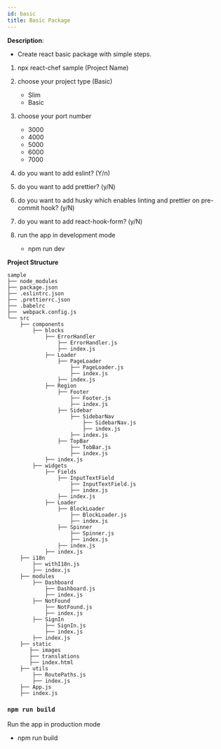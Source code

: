 ```yaml
---
id: basic
title: Basic Package
---
```


**Description**:

- Create react basic package with simple steps.

1. npx react-chef sample (Project Name)
2. choose your project type (Basic)

   - Slim
   - Basic

3. choose your port number

   - 3000
   - 4000
   - 5000
   - 6000
   - 7000

4. do you want to add eslint? (Y/n)
5. do you want to add prettier? (y/N)
6. do you want to add husky which enables linting and prettier on pre-commit hook? (y/N)
7. do you want to add react-hook-form? (y/N)
8. run the app in development mode
   - npm run dev

**Project Structure**

```
sample
├── node_modules
├── package.json
├── .eslintrc.json
├── .prettierrc.json
├── .babelrc
├──  webpack.config.js
└── src
    ├── components
        ├── blocks
            ├── ErrorHandler
                ├── ErrorHandler.js
                ├── index.js
            ├── Loader
                ├── PageLoader
                    ├── PageLoader.js
                    ├── index.js
                ├── index.js
            ├── Region
                ├── Footer
                    ├── Footer.js
                    ├── index.js
                ├── Sidebar
                    ├── SidebarNav
                        ├── SidebarNav.js
                        ├── index.js
                    ├── index.js
                ├── TopBar
                    ├── TobBar.js
                    ├── index.js
            ├── index.js
        ├── widgets
            ├── Fields
                ├── InputTextField
                    ├── InputTextField.js
                    ├── index.js
                ├── index.js
            ├── Loader
                ├── BlockLoader
                    ├── BlockLoader.js
                    ├── index.js
                ├── Spinner
                    ├── Spinner.js
                    ├── index.js
                ├── index.js
            ├── index.js
    ├── i18n
        ├── withI18n.js
        ├── index.js
    ├── modules
        ├── Dashboard
            ├── Dashboard.js
            ├── index.js
        ├── NotFound
            ├── NotFound.js
            ├── index.js
        ├── SignIn
            ├── SignIn.js
            ├── index.js
        ├── index.js
    ├── static
       ├── images
       ├── translations
       ├── index.html
    ├── utils
        ├── RoutePaths.js
        ├── index.js
    ├── App.js
    ├── index.js
```

### `npm run build`

Run the app in production mode

- npm run build
